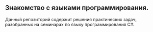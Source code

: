 ## Знакомство с языками программирования.

Данный репозиторий содержит решения практических задач, разобранных на семинарах по языку программирования C#.